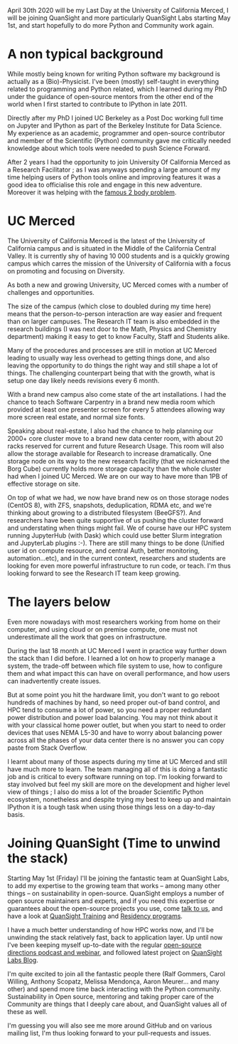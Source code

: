 <!-- 
.. title: Joining QuanSight.
.. slug: 37-joining-quansight.md
.. date: 2020-04-29 11:59 UTC
.. tags: python, open-source, quansightt
.. category: 
.. link: 
.. description: 
.. type: markdown
-->

April 30th 2020 will be my Last Day at the University of California Merced, I
will be joining QuanSight and more particularly QuanSight Labs starting May
1st, and start hopefully to do more Python and Community work again. 

# A non typical background

While mostly being known for writing Python software my background is
actually as a (Bio)-Physicist. I've been (mostly) self-taught in everything
related to programming and Python related, which I learned during my PhD
under the guidance of open-source mentors from the other end of the world when
I first started to contribute to IPython in late 2011. 

Directly after my PhD I joined UC Berkeley as a Post Doc working full time on
Jupyter and IPython as part of the Berkeley Institute for Data Science. My
experience as an academic, programmer and open-source contributor and member of
the Scientific (Python) community gave me critically needed knowledge  about
which tools were needed to push Science Forward. 

After 2 years I had the opportunity to join University Of California Merced as
a Research Facilitator ; as I was anyways spending a large
amount of my time helping users of Python tools online and improving features
it was a good idea to officialise this role and engage in this new adventure.
Moreover it was helping with the [famous 2 body problem](https://en.wikipedia.org/wiki/Two-body_problem_(career)).

# UC Merced 

The University of California Merced is the latest of the University of
California campus and is situated in the Middle of the California Central
Valley. It is currently shy of having 10 000 students and is a quickly growing
campus which carres the mission of the University of California with a focus on
promoting and focusing on Diversity. 

As both a new and growing University, UC Merced comes with a number of challenges
and opportunities.

The size of the campus (which close to doubled during my time here) means that
the person-to-person interaction are way easier and frequent than on larger
campuses. The Research IT team is also embedded in the research buildings (I was
next door to the Math, Physics and Chemistry department) making it easy to get
to know Faculty, Staff and Students alike.

Many of the procedures and processes are still in motion at UC Merced leading to
usually way less overhead to getting things done, and also leaving the
opportunity to do things the right way and still shape a lot of things. The
challenging counterpart being that with the growth, what is setup one day
likely needs revisions every 6 month. 

With a brand new campus also come state of the art installations. I had the
chance to teach Software Carpentry in a brand new media room which provided at
least one presenter screen for every 5 attendees allowing way more screen real
estate, and normal size fonts.

Speaking about real-estate, I also had the chance to help planning our 2000+
core cluster  move to a brand new data center room, with about 20 racks reserved
for current and future Research Usage. This room will also allow the
storage available for Research to increase dramatically. One storage node on
its way to the new research facility (that we nicknamed the Borg Cube)
currently holds more storage capacity than the whole cluster had when I joined
UC Merced. We are on our way to have more than 1PB of effective storage on
site. 

On top of what we had, we now have brand new os on those storage nodes (CentOS 8),
with ZFS, snapshots, deduplication, RDMA etc, and we're thinking about growing
to a distributed filesystem (BeeGFS?). And researchers have been quite
supportive of us pushing the cluster forward and understating when things might
fail. We of course have our HPC system running JupyterHub (with Dask) which
could use better Slurm integration and JupyterLab plugins :-). There are still
many things to be done (Unified user id on compute resource, and central Auth,
better monitoring, automation...etc), and in the current context, researchers
and students are looking for even more powerful infrastructure to run code, or
teach. I'm thus looking forward to see the Research IT team keep growing.


# The layers below

Even more nowadays with most researchers working from home on their computer,
and using cloud or on premise compute, one must not underestimate all the
work that goes on infrastructure.

During the last 18 month at UC Merced I went in practice way further down the
stack than I did before. I learned a lot on how to properly manage a system, the
trade-off between which file system to use, how to configure them and what impact this
can have on overall performance, and how users can inadvertently create issues.

But at some point you hit the hardware limit, you don't want to go reboot
hundreds of machines by hand, so need proper out-of band control, and HPC tend
to consume a lot of power, so you need a proper redundant power distribution
and power load balancing. You may not think about it with your classical home
power outlet, but when you start to need to order devices that uses NEMA L5-30
and have to worry about balancing power across all the phases of your data
center there is no answer you can copy paste from Stack Overflow.

I learnt about many of those aspects during my time at UC Merced and still have
much more to learn. The team managing all of this is doing a fantastic job and
is critical to every software running on top. I'm looking forward to stay
involved but feel my skill are more on the development and higher level view of
things ; I also do miss a lot of the broader Scientific Python ecosystem,
nonetheless and despite trying my best to keep up and maintain IPython it is a
tough task when using those things less on a day-to-day basis.

# Joining QuanSight (Time to unwind the stack)

Starting May 1st (Friday) I'll be joining the fantastic team at QuanSight Labs,
to add my expertise to the growing team that works – among many other things –
on sustainability in open-source. QuanSight employs a number of open source
maintainers and experts, and if you need this expertise or guarantees about the
open-source projects you use, come [talk to us](https://www.quansight.com/),
and have a look at [QuanSight Training](https://www.quansight.com/training) and
[Residency programs](https://www.quansight.com/residency).

I have a much better understanding of how HPC works now, and I'll be unwinding
the stack relatively fast, back to application layer. Up until now I've been
keeping myself up-to-date with the regular [open-source directions podcast and
webinar](https://www.quansight.com/open-source-directions), and followed latest
project on [QuanSight Labs Blog](https://labs.quansight.org/).

I'm quite excited to join all the fantastic people there (Ralf Gommers, Carol
Willing, Anthony Scopatz, Melissa Mendonça, Aaron Meurer... and many other) and
spend more time back interacting with the Python community. Sustainability in
Open source, mentoring and taking proper care of the Community are things that
I deeply care about, and QuanSight values all of these as well.

I'm guessing you will also see me more around GitHub and on various mailing
list, I'm thus looking forward to your pull-requests and issues.
